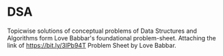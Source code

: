 # DSA
Topicwise solutions of conceptual problems of Data Structures and Algorithms form Love Babbar's foundational problem-sheet. 
Attaching the link of https://bit.ly/3lPb94T Problem Sheet by Love Babbar.
